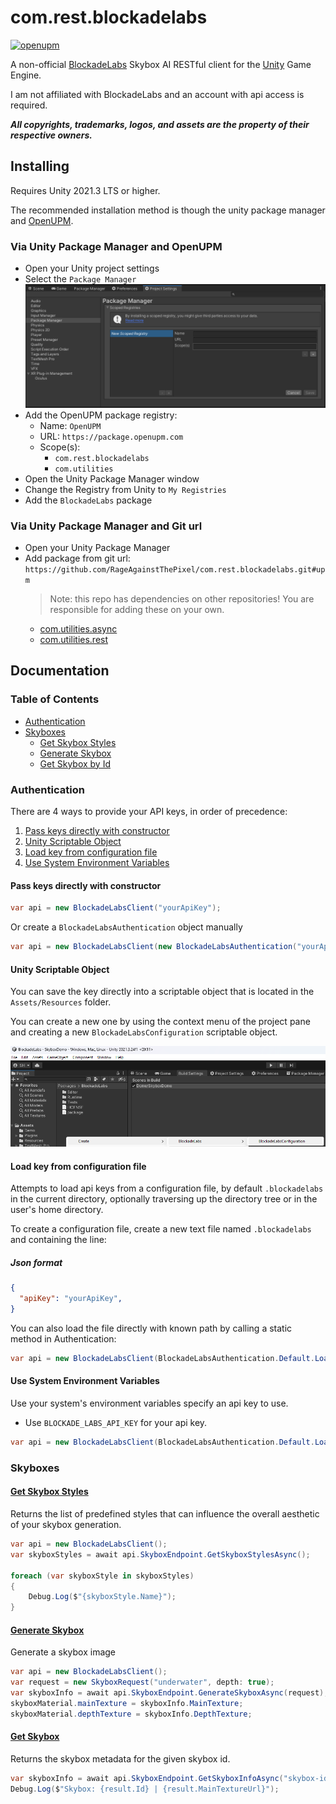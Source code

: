 # com.rest.blockadelabs

[![openupm](https://img.shields.io/npm/v/com.rest.blockadelabs?label=openupm&registry_uri=https://package.openupm.com)](https://openupm.com/packages/com.rest.blockadelabs/)

A non-official [BlockadeLabs](https://www.blockadelabs.com/) Skybox AI RESTful client for the [Unity](https://unity.com/) Game Engine.

I am not affiliated with BlockadeLabs and an account with api access is required.

***All copyrights, trademarks, logos, and assets are the property of their respective owners.***

## Installing

Requires Unity 2021.3 LTS or higher.

The recommended installation method is though the unity package manager and [OpenUPM](https://openupm.com/packages/com.openai.unity).

### Via Unity Package Manager and OpenUPM

- Open your Unity project settings
- Select the `Package Manager`
![scoped-registries](images/package-manager-scopes.png)
- Add the OpenUPM package registry:
  - Name: `OpenUPM`
  - URL: `https://package.openupm.com`
  - Scope(s):
    - `com.rest.blockadelabs`
    - `com.utilities`
- Open the Unity Package Manager window
- Change the Registry from Unity to `My Registries`
- Add the `BlockadeLabs` package

### Via Unity Package Manager and Git url

- Open your Unity Package Manager
- Add package from git url: `https://github.com/RageAgainstThePixel/com.rest.blockadelabs.git#upm`
  > Note: this repo has dependencies on other repositories! You are responsible for adding these on your own.
  - [com.utilities.async](https://github.com/RageAgainstThePixel/com.utilities.async)
  - [com.utilities.rest](https://github.com/RageAgainstThePixel/com.utilities.rest)

## Documentation

### Table of Contents

- [Authentication](#authentication)
- [Skyboxes](#skyboxes)
  - [Get Skybox Styles](#get-skybox-styles)
  - [Generate Skybox](#generate-skybox)
  - [Get Skybox by Id](get-skybox)

### Authentication

There are 4 ways to provide your API keys, in order of precedence:

1. [Pass keys directly with constructor](#pass-keys-directly-with-constructor)
2. [Unity Scriptable Object](#unity-scriptable-object)
3. [Load key from configuration file](#load-key-from-configuration-file)
4. [Use System Environment Variables](#use-system-environment-variables)

#### Pass keys directly with constructor

```csharp
var api = new BlockadeLabsClient("yourApiKey");
```

Or create a `BlockadeLabsAuthentication` object manually

```csharp
var api = new BlockadeLabsClient(new BlockadeLabsAuthentication("yourApiKey"));
```

#### Unity Scriptable Object

You can save the key directly into a scriptable object that is located in the `Assets/Resources` folder.

You can create a new one by using the context menu of the project pane and creating a new `BlockadeLabsConfiguration` scriptable object.

![Create new BlockadeLabsConfiguration](images/create-scriptable-object.png)

#### Load key from configuration file

Attempts to load api keys from a configuration file, by default `.blockadelabs` in the current directory, optionally traversing up the directory tree or in the user's home directory.

To create a configuration file, create a new text file named `.blockadelabs` and containing the line:

##### Json format

```json
{
  "apiKey": "yourApiKey",
}
```

You can also load the file directly with known path by calling a static method in Authentication:

```csharp
var api = new BlockadeLabsClient(BlockadeLabsAuthentication.Default.LoadFromDirectory("your/path/to/.blockadelabs"));;
```

#### Use System Environment Variables

Use your system's environment variables specify an api key to use.

- Use `BLOCKADE_LABS_API_KEY` for your api key.

```csharp
var api = new BlockadeLabsClient(BlockadeLabsAuthentication.Default.LoadFromEnvironment());
```

### Skyboxes

#### [Get Skybox Styles](https://blockade.cloudshell.run/redoc#tag/skybox/operation/Get_Skybox_Styles_api_v1_skybox_styles_get)

Returns the list of predefined styles that can influence the overall aesthetic of your skybox generation.

```csharp
var api = new BlockadeLabsClient();
var skyboxStyles = await api.SkyboxEndpoint.GetSkyboxStylesAsync();

foreach (var skyboxStyle in skyboxStyles)
{
    Debug.Log($"{skyboxStyle.Name}");
}
```

#### [Generate Skybox](https://blockade.cloudshell.run/redoc#tag/skybox/operation/Generate_Skybox_api_v1_skybox_generate_post)

Generate a skybox image

```csharp
var api = new BlockadeLabsClient();
var request = new SkyboxRequest("underwater", depth: true);
var skyboxInfo = await api.SkyboxEndpoint.GenerateSkyboxAsync(request);
skyboxMaterial.mainTexture = skyboxInfo.MainTexture;
skyboxMaterial.depthTexture = skyboxInfo.DepthTexture;
```

#### [Get Skybox](https://blockade.cloudshell.run/redoc#tag/skybox/operation/Get_Skybox_By_Id_api_v1_skybox_info__id__get)

Returns the skybox metadata for the given skybox id.

```csharp
var skyboxInfo = await api.SkyboxEndpoint.GetSkyboxInfoAsync("skybox-id");
Debug.Log($"Skybox: {result.Id} | {result.MainTextureUrl}");
```
